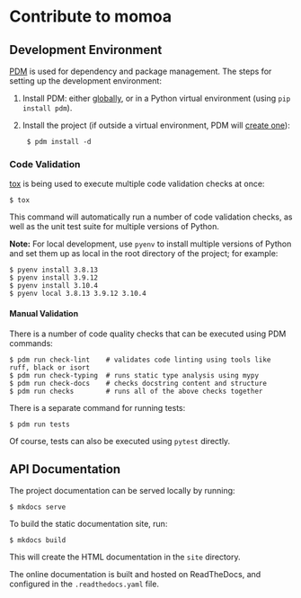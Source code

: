 # Contribute to momoa

## Development Environment

[PDM](https://pdm.fming.dev) is used for dependency and package management. The steps for setting up the development environment:

1. Install PDM: either [globally](https://pdm.fming.dev/latest/#recommended-installation-method), or in a Python virtual environment (using `pip install pdm`).

2. Install the project (if outside a virtual environment, PDM will [create one](https://pdm.fming.dev/latest/usage/venv/#virtualenv-auto-creation)):

        $ pdm install -d


### Code Validation

[tox](https://tox.wiki) is being used to execute multiple code validation checks at once:

```shell
$ tox
```

This command will automatically run a number of code validation checks, as well as the unit test suite for multiple versions of Python.

**Note:** For local development, use `pyenv` to install multiple versions of Python and set them up as local in the root directory of the project; for example:

```shell
$ pyenv install 3.8.13
$ pyenv install 3.9.12
$ pyenv install 3.10.4
$ pyenv local 3.8.13 3.9.12 3.10.4
```

#### Manual Validation

There is a number of code quality checks that can be executed using PDM commands:

```shell
$ pdm run check-lint    # validates code linting using tools like ruff, black or isort
$ pdm run check-typing  # runs static type analysis using mypy
$ pdm run check-docs    # checks docstring content and structure
$ pdm run checks        # runs all of the above checks together
```

There is a separate command for running tests:

```shell
$ pdm run tests
```
Of course, tests can also be executed using `pytest` directly.


## API Documentation

The project documentation can be served locally by running:

```shell
$ mkdocs serve
```

To build the static documentation site, run:

```shell
$ mkdocs build
```

This will create the HTML documentation in the `site` directory.

The online documentation is built and hosted on ReadTheDocs, and configured in the `.readthedocs.yaml` file.
